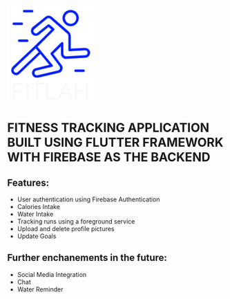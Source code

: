 <img src="https://github.com/shantatei/fitlah/blob/master/images/fitlahlogo-light.png" align="left" width="200">

<br clear="left"/>

# FITNESS TRACKING APPLICATION BUILT USING FLUTTER FRAMEWORK WITH FIREBASE AS THE BACKEND

## Features:
- User authentication using Firebase Authentication
- Calories Intake
- Water Intake
- Tracking runs using a foreground service
- Upload and delete profile pictures
- Update Goals


## Further enchanements in the future:
- Social Media Integration
- Chat 
- Water Reminder 



